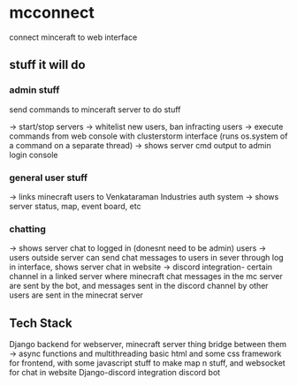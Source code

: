 # mcconnect
connect minceraft to web interface


## stuff it will do

### admin stuff

send commands to minceraft server to do stuff

-> start/stop servers
-> whitelist new users, ban infracting users
-> execute commands from web console with clusterstorm interface (runs os.system of a command on a separate thread)
-> shows server cmd output to admin login console

### general user stuff

-> links minecraft users to Venkataraman Industries auth system
-> shows server status, map, event board, etc


### chatting

-> shows server chat to logged in (donesnt need to be admin) users
-> users outside server can send chat messages to users in sever through log in interface, shows server chat in website
-> discord integration- certain channel in a linked server where minecraft chat messages in the mc server are sent by the bot, and messages sent in the discord channel by other users are sent in the minecrat server


## Tech Stack

Django backend for webserver, minecraft server thing
bridge between them -> async functions and multithreading
basic html and some css framework for frontend, with some javascript stuff to make map n stuff, and websocket for chat in website
Django-discord integration
discord bot



